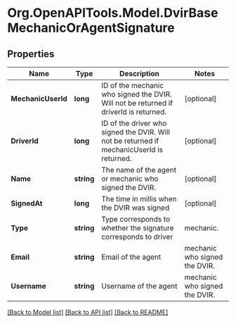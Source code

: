 # Org.OpenAPITools.Model.DvirBaseMechanicOrAgentSignature
## Properties

Name | Type | Description | Notes
------------ | ------------- | ------------- | -------------
**MechanicUserId** | **long** | ID of the mechanic who signed the DVIR. Will not be returned if driverId is returned. | [optional] 
**DriverId** | **long** | ID of the driver who signed the DVIR. Will not be returned if mechanicUserId is returned. | [optional] 
**Name** | **string** | The name of the agent or mechanic who signed the DVIR. | [optional] 
**SignedAt** | **long** | The time in millis when the DVIR was signed | [optional] 
**Type** | **string** | Type corresponds to whether the signature corresponds to driver|mechanic. | [optional] 
**Email** | **string** | Email of the  agent|mechanic who signed the DVIR. | [optional] 
**Username** | **string** | Username of the  agent|mechanic who signed the DVIR. | [optional] 

[[Back to Model list]](../README.md#documentation-for-models) [[Back to API list]](../README.md#documentation-for-api-endpoints) [[Back to README]](../README.md)

